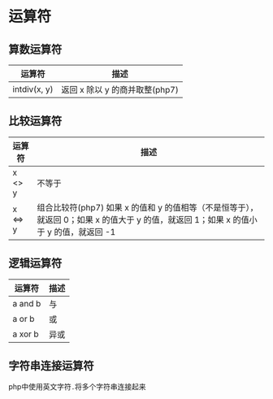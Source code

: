 # 运算符

## 算数运算符
运算符 | 描述
-|-
intdiv(x, y) | 返回 x 除以 y 的商并取整(php7)

## 比较运算符

运算符 | 描述
--|-
x <> y | 不等于
x <=> y | 组合比较符(php7) 如果 x 的值和 y 的值相等（不是恒等于），就返回 0；如果 x 的值大于 y 的值，就返回 1；如果 x 的值小于 y 的值，就返回 -1

## 逻辑运算符

运算符 | 描述
-|-
a and b | 与
a or b | 或
a xor b | 异或

## 字符串连接运算符

php中使用英文字符`.`将多个字符串连接起来